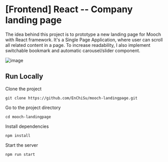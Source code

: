 # [Frontend] React -- Company landing page
The idea behind this project is to prototype a new landing page for Mooch with React framework. It's a Single Page Application, where user can scroll all related content in a page. To increase readability, I also implement switchable bookmark and automatic carousel/slider component.

![image](https://github.com/EnChiSu/mooch-landingpage/blob/main/Demo.gif)


## Run Locally
Clone the project
```
git clone https://github.com/EnChiSu/mooch-landingpage.git
```

Go to the project directory
```
cd mooch-landingpage
```

Install dependencies
```
npm install
```

Start the server
```
npm run start
```
